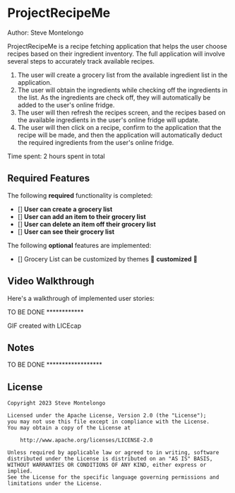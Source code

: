 # ProjectRecipeMe

Author: Steve Montelongo

ProjectRecipeMe is a recipe fetching application that helps the user choose recipes based on their ingredient inventory.
The full application will involve several steps to accurately track available recipes.
1. The user will create a grocery list from the available ingredient list in the application.
2. The user will obtain the ingredients while checking off the ingredients in the list. As the ingredients are check off, they will automatically be added to the user's online fridge.
3. The user will then refresh the recipes screen, and the recipes based on the available ingredients in the user's online fridge will update.
4. The user will then click on a recipe, confirm to the application that the recipe will be made, and then the application will automatically deduct the required ingredients from the user's online fridge.

Time spent: 2 hours spent in total

## Required Features

The following **required** functionality is completed:

- [] **User can create a grocery list**
- [] **User can add an item to their grocery list**
- [] **User can delete an item off their grocery list**
- [] **User can see their grocery list**


The following **optional** features are implemented:

- [] Grocery List can be customized by themes 🎨 **customized** 🎨

## Video Walkthrough

Here's a walkthrough of implemented user stories:

TO BE DONE ************

GIF created with LICEcap  

## Notes

TO BE DONE ******************

## License

    Copyright 2023 Steve Montelongo

    Licensed under the Apache License, Version 2.0 (the "License");
    you may not use this file except in compliance with the License.
    You may obtain a copy of the License at

        http://www.apache.org/licenses/LICENSE-2.0

    Unless required by applicable law or agreed to in writing, software
    distributed under the License is distributed on an "AS IS" BASIS,
    WITHOUT WARRANTIES OR CONDITIONS OF ANY KIND, either express or implied.
    See the License for the specific language governing permissions and
    limitations under the License.
